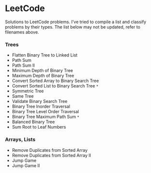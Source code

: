 # LeetCode

Solutions to LeetCode problems. I've tried to compile a list and classify problems by their types. The list below may not be updated, refer to filenames above.

### Trees
* Flatten Binary Tree to Linked List
* Path Sum
* Path Sum II
* Minimum Depth of Binary Tree
* Maximum Depth of Binary Tree
* Convert Sorted Array to Binary Search Tree
* Convert Sorted List to Binary Search Tree `*`
* Symmetric Tree
* Same Tree
* Validate Binary Search Tree
* Binary Tree Inorder Traversal
* Binary Tree Level Order Traversal
* Binary Tree Maximum Path Sum `*`
* Balanced Binary Tree
* Sum Root to Leaf Numbers

### Arrays, Lists
* Remove Duplicates from Sorted Array
* Remove Duplicates from Sorted Array II
* Jump Game
* Jump Game II